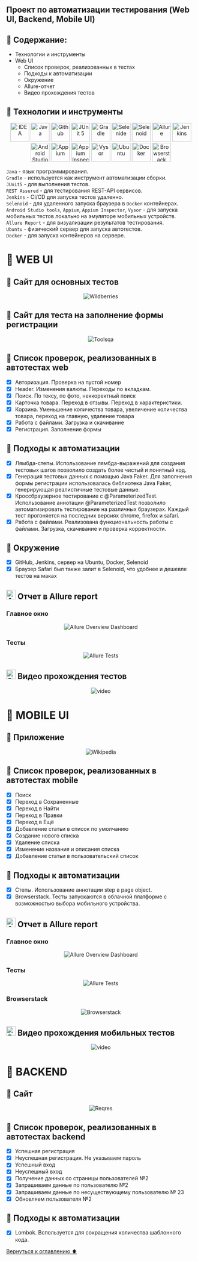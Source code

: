 ## Проект по автоматизации тестирования (Web UI, Backend, Mobile UI)
<a name="Ссылка"></a>

## :maple_leaf: Содержание:


- Технологии и инструменты
- Web UI
  - Список проверок, реализованных в тестах
  - Подходы к автоматизации
  - Окружение
  - Allure-отчет
  - Видео прохождения тестов

## :maple_leaf: Технологии и инструменты

<p align="center">
<a href="https://www.jetbrains.com/idea/"><img src="images/logo/Idea.svg" width="50" height="50"  alt="IDEA"/></a>
<a href="https://www.java.com/"><img src="images/logo/Java.svg" width="50" height="50"  alt="Java"/></a>
<a href="https://github.com/"><img src="images/logo/GitHub.svg" width="50" height="50"  alt="Github"/></a>
<a href="https://junit.org/junit5/"><img src="images/logo/Junit5.svg" width="50" height="50"  alt="JUnit 5"/></a>
<a href="https://gradle.org/"><img src="images/logo/Gradle.svg" width="50" height="50"  alt="Gradle"/></a>
<a href="https://selenide.org/"><img src="images/logo/Selenide.svg" width="50" height="50"  alt="Selenide"/></a>
<a href="https://aerokube.com/selenoid/"><img src="images/logo/Selenoid.svg" width="50" height="50"  alt="Selenoid"/></a>
<a href="https://github.com/allure-framework/allure2"><img src="images/logo/Allure.svg" width="50" height="50"  alt="Allure"/></a>
<a href="https://www.jenkins.io/"><img src="images/logo/Jenkins.svg" width="50" height="50"  alt="Jenkins"/></a>
<a href="https://developer.android.com/"><img src="images/logo/Android Studio.svg" width="50" height="50"  alt="Android Studio"/></a>
<a href="https://appium.io/"><img src="images/logo/Appium.svg" width="50" height="50"  alt="Appium"/></a>
<a href="https://appium.github.io/appium-inspector/2024.12/"><img src="images/logo/appiuninsp1.png" width="50" height="50"  alt="Appium Inspector"/></a>
<a href="https://www.vysor.io/"><img src="images/logo/vysor.png" width="50" height="50"  alt="Vysor"/></a>
<a href="https://ubuntu.com/"><img src="images/logo/Ubuntu1.png" width="50" height="50"  alt="Ubuntu"/></a>
<a href="https://www.docker.com/"><img src="images/logo/docker-mark-blue.png" width="50" height="50"  alt="Docker"/></a> 
<a href="https://www.browserstack.com/"><img src="images/logo/browserstack.svg" width="50" height="50"  alt="Browserstack"/></a> 
</p>

`Java` - язык программирования. \
`Gradle` - используется как инструмент автоматизации сборки.  \
`JUnit5` - для выполнения тестов.\
`REST Assured` - для тестирования REST-API сервисов.\
`Jenkins` - CI/CD для запуска тестов удаленно.\
`Selenoid` - для удаленного запуска браузера в `Docker` контейнерах.\
`Android Studio tools`, `Appium`, `Appium Inspector`, `Vysor` - для запуска мобильных тестов локально на эмуляторе мобильных устройств.\
`Allure Report` - для визуализации результатов тестирования.\
`Ubuntu` - физический сервер для запуска автотестов.\
`Docker` - для запуска контейнеров на сервере.


# :maple_leaf: WEB UI
## :maple_leaf: Сайт для основных тестов
<p align="center">
<img title="Wildberries" src="images/logo/wildberries1.svg">
</p>

## :maple_leaf: Сайт для теста на заполнение формы регистрации
<p align="center">
<img title="Toolsqa" src="images/logo/toolsqa.png">
</p>

## :maple_leaf: Список проверок, реализованных в автотестах web

- [x] Авторизация. Проверка на пустой номер
- [x] Header. Изменения валюты. Переходы по вкладкам. 
- [x] Поиск. По тексу, по фото, неккоректный поиск
- [x] Карточка товара. Переход в отзывы. Переход в характеристики.
- [x] Корзина. Уменьшение количества товара, увеличение количества товара, переход на главную, удаление товара
- [x] Работа с файлами. Загрузка и скачивание 
- [x] Регистрация. Заполнение формы

## :maple_leaf: Подходы к автоматизации

- [x] Лямбда-степы. Использование лямбда-выражений для создания тестовых шагов позволило создать более чистый и понятный код. 
- [x] Генерация тестовых данных с помощью Java Faker. Для заполнения формы регистрации использовалась библиотека Java Faker, генерирующая реалистичные тестовые данные.
- [x] Кроссбраузерное тестирование с @ParameterizedTest. Использование аннотации @ParameterizedTest позволило автоматизировать тестирование на различных браузерах. Каждый тест прогоняется на последних версиях chrome, firefox и safari.
- [x] Работа с файлами. Реализована функциональность работы с файлами. Загрузка, скачивание и проверка корректности.

## :maple_leaf: Окружение
- [x] GitHub, Jenkins, сервер на Ubuntu, Docker, Selenoid
- [x] Браузер Safari был также залит в Selenoid, что удобнее и дешевле тестов на маках

## <img src="images/logo/Allure.svg" width="25" height="25"  alt="Allure"/></a> Отчет в  Allure report</a>

###  Главное окно

<p align="center">
<img title="Allure Overview Dashboard" src="images/screens/allure1.jpg">
</p>

###  Тесты

<p align="center">
<img title="Allure Tests" src="images/screens/allure2.jpg">
</p>

## <img src="images/logo/Selenoid.svg" width="25" height="25"  alt="Selenoid"/></a> Видео прохождения тестов
<p align="center">
<img src="/images/video/form.gif" alt="video"/></a>
</p>

# :maple_leaf: MOBILE UI
## :maple_leaf: Приложение
<p align="center">
<img title="Wikipedia" src="images/logo/wiki.png">
</p>

## :maple_leaf: Список проверок, реализованных в автотестах mobile

- [x] Поиск
- [x] Переход в Сохраненные
- [x] Переход в Найти
- [x] Переход в Правки
- [x] Переход в Ещё
- [x] Добавление статьи в список по умолчанию
- [x] Создание нового списка
- [x] Удаление списка
- [x] Изменение названия и описания списка
- [x] Добавление статьи в пользовательский список

## :maple_leaf: Подходы к автоматизации

- [x] Степы. Использование аннотации step в page object. 
- [x] Browserstack. Тесты запускаются в облачной платформе с возможностью выбора мобильного устройства.

## <img src="images/logo/Allure.svg" width="25" height="25"  alt="Allure"/></a> Отчет в  Allure report</a>
###  Главное окно

<p align="center">
<img title="Allure Overview Dashboard" src="images/screens/allure1mob.jpg">
</p>

###  Тесты

<p align="center">
<img title="Allure Tests" src="images/screens/allure2mob.jpg">
</p>

###  Browserstack

<p align="center">
<img title="Browserstack" src="images/screens/browserstack.jpg">
</p>

## <img src="images/logo/Selenoid.svg" width="25" height="25"  alt="Selenoid"/></a> Видео прохождения мобильных тестов
<p align="center">
<img src="/images/video/wiki.gif" alt="video"/></a>
</p>

# :maple_leaf: BACKEND
## :maple_leaf: Сайт
<p align="center">
<img title="Reqres" src="images/logo/reqres.png">
</p>

## :maple_leaf: Список проверок, реализованных в автотестах backend

- [x] Успешная регистрация
- [x] Неуспешная регистрация. Не указываем пароль
- [x] Успешный вход
- [x] Неуспешный вход
- [x] Получение данных со страницы пользователей №2
- [x] Запрашиваем данные по пользователю №2
- [x] Запрашиваем данные по несуществующему пользователю № 23
- [x] Обновляем пользователя №2

## :maple_leaf: Подходы к автоматизации

- [x] Lombok. Bспользуется для сокращения количества шаблонного кода. 


[Вернуться к оглавлению ⬆](#Ссылка)
